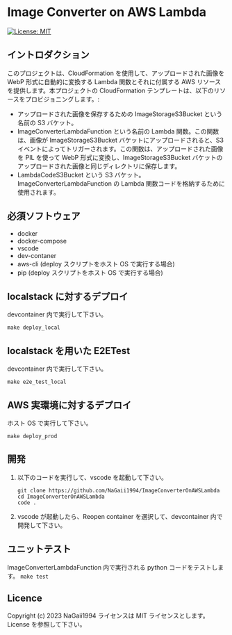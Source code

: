 # Image Converter on AWS Lambda

[![License: MIT](https://img.shields.io/badge/License-MIT-yellow.svg)](https://opensource.org/licenses/MIT)

## イントロダクション

このプロジェクトは、CloudFormation を使用して、アップロードされた画像を WebP 形式に自動的に変換する Lambda 関数とそれに付属する AWS リソースを提供します。本プロジェクトの CloudFormation テンプレートは、以下のリソースをプロビジョニングします。:

- アップロードされた画像を保存するための ImageStorageS3Bucket という名前の S3 バケット。
- ImageConverterLambdaFunction という名前の Lambda 関数。この関数は、画像が ImageStorageS3Bucket バケットにアップロードされると、S3 イベントによってトリガーされます。この関数は、アップロードされた画像を PIL を使って WebP 形式に変換し、ImageStorageS3Bucket バケットのアップロードされた画像と同じディレクトリに保存します。
- LambdaCodeS3Bucket という S3 バケット。ImageConverterLambdaFunction の Lambda 関数コードを格納するために使用されます。

## 必須ソフトウェア

- docker
- docker-compose
- vscode
- dev-contaner
- aws-cli (deploy スクリプトをホスト OS で実行する場合)
- pip (deploy スクリプトをホスト OS で実行する場合)

## localstack に対するデプロイ

devcontainer 内で実行して下さい。

```
make deploy_local
```

## localstack を用いた E2ETest

devcontainer 内で実行して下さい。

```
make e2e_test_local
```

## AWS 実環境に対するデプロイ

ホスト OS で実行して下さい。

```
make deploy_prod
```

## 開発

1. 以下のコードを実行して、vscode を起動して下さい。

   ```
   git clone https://github.com/NaGaii1994/ImageConverterOnAWSLambda
   cd ImageConverterOnAWSLambda
   code .
   ```

2. vscode が起動したら、Reopen container を選択して、devcontainer 内で開発して下さい。

## ユニットテスト

ImageConverterLambdaFunction 内で実行される python コードをテストします。
`make test`

## Licence

Copyright (c) 2023 NaGaii1994
ライセンスは MIT ライセンスとします。License を参照して下さい。
